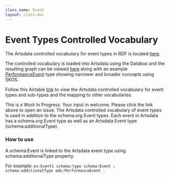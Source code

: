 ```yaml
---
class_name: Event
layout: class-doc
---
```


Event Types Controlled Vocabulary 
==========
The Artsdata controlled vocabulary for event types in RDF is located [here](https://github.com/culturecreates/artsdata-data-model/tree/master/ontology).

The controlled vocabulary is loaded into Artsdata using the Databus and the resulting graph can be viewed [here](http://kg.artsdata.ca/ontology/event-types) along with an example [PerformanceEvent](http://kg.artsdata.ca/ontology/PerformanceEvent) type showing narrower and broader concepts using SKOS.

Follow this Airtable [link](https://airtable.com/shrtyQWqYTvWihO7Y) to view the Artsdata controlled vocabulary for event types and sub-types and the mapping to other vocabularies. 

This is a Work In Progress. Your input in welcome. Please click the link above to open an issue. The Artsdata controlled vocabulary of event types is used in addition to the schema.org Event types.  Each event in Artsdata has a schema.org Event type as well as an Artsdata Event type (schema:additionalType).

### How to use

A schema:Event is linked to the Artsdata event type using schema:additionalType property.

For example: `ex:Event1 schema:type schema:Event ; schema:additionalType ado:PerformanceEvent .`
